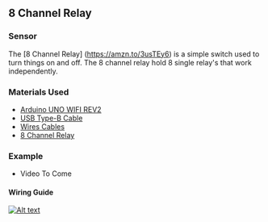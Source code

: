 ## 8 Channel Relay

### Sensor
The [8 Channel Relay] (https://amzn.to/3usTEy6) is a simple switch used to turn things on and off. The 8 channel relay hold 8 single relay's that work independently.


### Materials Used
 - [Arduino UNO WIFI REV2](https://amzn.to/3bXp0qw) 
 - [USB Type-B Cable](https://amzn.to/3yrHfMk) 
 - [Wires Cables](https://amzn.to/3ykkRnR) 
 - [8 Channel Relay](https://amzn.to/3usTEy6) 

    
### Example
- Video To Come

#### Wiring Guide
[![Alt text](https://goprogro.com/wp-content/uploads/2022/07/8-channel-relay-arduino-4-sm.png "Title")](https://goprogro.com/code/8-channel-relay/)
